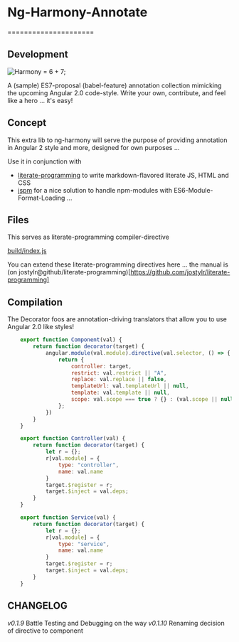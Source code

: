 # Ng-Harmony-Annotate
=====================

## Development

![Harmony = 6 + 7;](logo.png "Harmony - Fire in my eyes")

A (sample) ES7-proposal (babel-feature) annotation collection mimicking the upcoming Angular 2.0 code-style.
Write your own, contribute, and feel like a hero ... it's easy!

## Concept

This extra lib to ng-harmony will serve the purpose of providing annotation in Angular 2 style and more, designed for own purposes ...

Use it in conjunction with

* [literate-programming](http://npmjs.org/packages/literate-programming "click for npm-package-homepage") to write markdown-flavored literate JS, HTML and CSS
* [jspm](https://www.npmjs.com/package/jspm "click for npm-package-homepage") for a nice solution to handle npm-modules with ES6-Module-Format-Loading ...

## Files

This serves as literate-programming compiler-directive

[build/index.js](#Compilation "save:")

You can extend these literate-programming directives here ... the manual is (on jostylr@github/literate-programming)[https://github.com/jostylr/literate-programming]

## Compilation

The Decorator foos are annotation-driving translators that allow you to use Angular 2.0 like styles!

```javascript
    export function Component(val) {
        return function decorator(target) {
            angular.module(val.module).directive(val.selector, () => {
                return {
                    controller: target,
                    restrict: val.restrict || "A",
                    replace: val.replace || false,
                    templateUrl: val.templateUrl || null,
                    template: val.template || null,
                    scope: val.scope === true ? {} : (val.scope || null)
                };
            })
        }
    }

    export function Controller(val) {
        return function decorator(target) {
            let r = {};
            r[val.module] = {
                type: "controller",
                name: val.name
            }
            target.$register = r;
            target.$inject = val.deps;
        }
    }

    export function Service(val) {
        return function decorator(target) {
            let r = {};
            r[val.module] = {
                type: "service",
                name: val.name
            }
            target.$register = r;
            target.$inject = val.deps;
        }
    }
```

## CHANGELOG

*v0.1.9* Battle Testing and Debugging on the way
*v0.1.10* Renaming decision of directive to component
